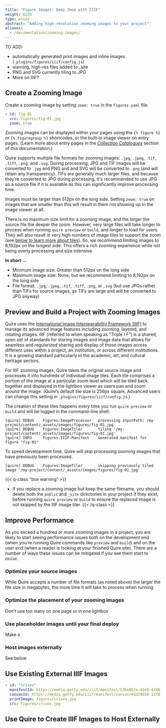 ```yaml
---
title: "Figure Images: Deep Zoom with IIIF"
weight: 6220
type: essay
abstract: "Adding high-resolution zooming images to your project"
aliases:
  - /documentation/zooming-images/
---
```



TO ADD:
- automatically generated print images and inline images (`_plugins/figures/iiif/config.js`)
- warning, high-res files added to _site
- PNG and SVG currently tiling to JPG
- More on IIIF?


## Create a Zooming Image

Create a zooming image by setting `zoom: true` in the `figures.yaml` file. 

```yaml
- id: fig-01
  src: figures/fig-01.jpg
  zoom: true
```

Zooming images can be displayed within your pages using the `{% figure %}` or `{% figuregroup %}` shortcodes, or the built-in image viewer on entry pages. (Learn more about entry pages in the [*Collection Catalogues*](/docs-v0/collection-catalogues) section of this documentation.)

Quire supports multiple file formats for zooming images: `.jpg`, `.jpeg`, `.tif`, `.tiff`, `.png`, and `.svg`. During processing, JPG and TIF images will be converted to `.jpg` and PNG and and SVG will be converted to `.png` (and will retain any transparency). TIFs are generally much larger files, and because they're converted to JPG during processing, it's recommended to use JPG as a source file if it is available as this can significantly improve processing time.

Images must be larger than 512px on the long side. Setting `zoom: true` on images that are smaller than this will result in them not showing up in the image viewer at all.

There is no maximum size limit for a zooming image, and the larger the source file the deeper the zoom. However, very large files will take longer to process when running `quire preview` or `build`, and longer to load for users. They will also result in very high numbers of image tiles to support the zoom (see [below to learn more about tiles](#)). So, we recommend limiting images to 8,192px on the longest side. This offers a rich zooming experience while not being overly processing and size intensive.

**In short ...**

- Minimum image size: Greater than 512px on the long side
- Maximum image size: None, but we recommend limiting to 8,192px on the long side
- File format: `.jpg`, `.jpeg`, `.tif`, `.tiff`, `.png`, or `.svg` (but use JPGs rather than TIFs for source images, as TIFs are large and will be converted to JPG anyway)


## Preview and Build a Project with Zooming Images

Quire uses the [International Image Interoperability Framework (IIIF)](https://iiif.io/) to manage its advanced image features including zooming, layered, and rotating images. IIIF (referred to when speaking as "Triple I F") is a shared, open set of standards for storing images and image data that allows for seamless and regularized sharing and display of those images across different uses within a project, an institution, or across different institutions. It is a growing standard particularly in the academic, art, and cultural heritage sectors.

For IIIF zooming images, Quire takes the original source image and processes it into hundreds of individual image tiles. Each tile comprises a portion of the image at a particular zoom level which will be tiled back together and displayed in the lightbox viewer as users pan and zoom around the image. (Quire’s default tile size is 256px square. Advanced users can change this setting in `_plugins/figures/iiif/config.js`.)

The creation of these tiles happens every time you run `quire preview` or `build` and will be logged in the command-line shell:

```
[quire] DEBUG	 Figures:ImageProcessor   processing inputPath: /my-project/content/_assets/images/figures/fig-01.jpg
[quire] DEBUG	 Figures:ImageTiler       tiling '/my-project/content/_assets/images/figures/fig-01.jpg'
[quire] INFO	 Figures:IIIF:Manifest    Generated manifest for figure "fig-01"
```

To speed development time, Quire will skip processing zooming images that have previously been processed. 

```
[quire] DEBUG	 Figures:ImageTiler       skipping previously tiled image '/my-project/content/_assets/images/figures/fig-01.jpg'
```

{{< q-class "box warning" >}}
- If you replace a zooming image but keep the same filename, you should delete both the `public` and `_site` directories in your project if they exist, before running `quire preview` or `build` to ensure the replaced image is not skipped by the IIIF image tiler.
{{< /q-class >}}

## Improve Performance

As you exceed a hundred or more zooming images in a project, you are likely to start seeing performance issues both on the development end (when you're running Quire commands like `preview` and `build`) and on the user end (when a reader is looking at your finished Quire site). There are a number of ways these issues can be mitigated if you see them start to occur.

### Optimize your source images

While Quire accepts a number of file formats (as noted above) the larger the file size in megabytes, the more time it will take to process when running 

### Optimize the placement of your zooming images

Don't use too many on one page or in one lightbox

### Use placeholder images until your final deploy

Make a 

### Host images externally

See below







## Use Existing External IIIF Images

```yaml
- id: "irises"    
  manifestId: https://media.getty.edu/iiif/manifest/53be857e-41e8-4198-b45d-2e0f52d3051b
  canvasId: https://media.getty.edu/iiif/manifest/canvas/e5d29650-11f8-4897-9540-54a9dd65b04f.json
  printImage: figures/irises.jpg
  src: figures/irises.jpg 
```

## Use Quire to Create IIIF Images to Host Externally


